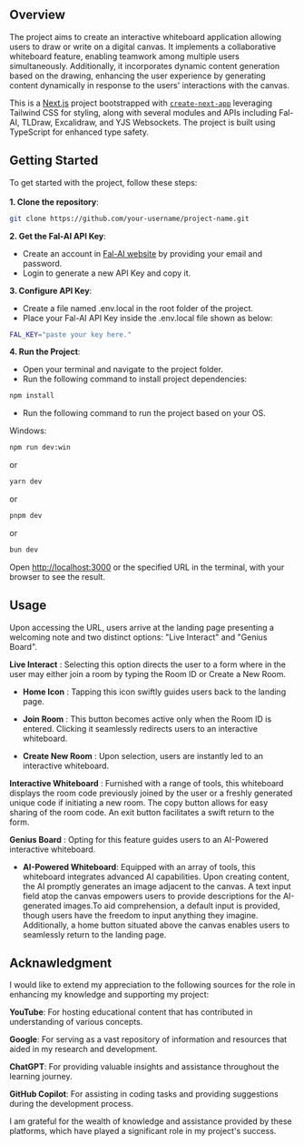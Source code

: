 ## Overview
The project aims to create an interactive whiteboard application allowing users to draw or write on a digital canvas. It implements a collaborative whiteboard feature, enabling teamwork among multiple users simultaneously. Additionally, it incorporates dynamic content generation based on the drawing, enhancing the user experience by generating content dynamically in response to the users' interactions with the canvas.

This is a [Next.js](https://nextjs.org/) project bootstrapped with [`create-next-app`](https://github.com/vercel/next.js/tree/canary/packages/create-next-app) leveraging Tailwind CSS for styling, along with several modules and APIs including Fal-AI, TLDraw, Excalidraw, and YJS Websockets. The project is built using TypeScript for enhanced type safety.

## Getting Started
To get started with the project, follow these steps:<br><br>
**1. Clone the repository**:


```bash
git clone https://github.com/your-username/project-name.git

```
**2. Get the Fal-AI API Key**:

- Create an account in [Fal-AI website](https://fal.ai/) by providing your email and password.
- Login to generate a new API Key and copy it. 

**3. Configure API Key**:
- Create a file named .env.local in the root folder of the project.
- Place your Fal-AI API Key inside the .env.local file shown as below:


```bash
FAL_KEY="paste your key here."
```
**4. Run the Project**:
- Open your terminal and navigate to the project folder.
- Run the following command to install project dependencies:

```bash
npm install
```
- Run the following command to run the project based on your OS.


Windows:
```bash
npm run dev:win
```
or
```bash
yarn dev
```
or
```bash
pnpm dev
```
or
```bash
bun dev
```


Open [http://localhost:3000](http://localhost:3000) or the specified URL in the terminal, with your browser to see the result.


## Usage
Upon accessing the URL, users arrive at the landing page presenting a welcoming note and two distinct options: "Live Interact" and "Genius Board".

**Live Interact** :
 Selecting this option directs the user to a form where in the user may either join a room by typing the Room ID or Create a New Room.


- **Home Icon** : Tapping this icon swiftly guides users back to the landing page.

- **Join Room** : This button becomes active only when the Room ID is entered. Clicking it seamlessly redirects users to an interactive whiteboard.

- **Create New Room** : Upon selection, users are instantly led to an interactive whiteboard.

**Interactive Whiteboard** : Furnished with a range of tools, this whiteboard displays the room code previously joined by the user or a freshly generated unique code if initiating a new room. The copy button allows for easy sharing of the room code. An exit button facilitates a swift return to the form.



 **Genius Board** : Opting for this feature guides users to an AI-Powered interactive whiteboard.

- **AI-Powered Whiteboard**: Equipped with an array of tools, this whiteboard integrates advanced AI capabilities. Upon creating content, the AI promptly generates an image adjacent to the canvas. A text input field atop the canvas empowers users to provide descriptions for the AI-generated images.To aid comprehension, a default input is provided, though users have the freedom to input anything they imagine. Additionally, a home button situated above the canvas enables users to seamlessly return to the landing page.

## Acknawledgment
I would like to extend my appreciation to the following sources for the role in enhancing my knowledge and supporting my project:

**YouTube**: For hosting educational content that has contributed in understanding of various concepts.

**Google**: For serving as a vast repository of information and resources that aided in my research and development.

**ChatGPT**: For providing valuable insights and assistance throughout the learning journey.

**GitHub Copilot**: For assisting in coding tasks and providing suggestions during the development process.

I am grateful for the wealth of knowledge and assistance provided by these platforms, which have played a significant role in my project's success.

